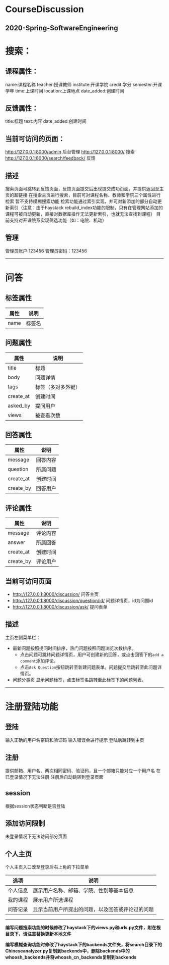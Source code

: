 CourseDiscussion
==
2020-Spring-SoftwareEngineering
--
# 搜索：

## 课程属性：
name:课程名称
teacher:授课教师
institute:开课学院
credit:学分
semester:开课学年
time:上课时间
location:上课地点
date_added:创建时间

## 反馈属性：
title:标题
text:内容
date_added:创建时间

## 当前可访问的页面：
http://127.0.0.1:8000/admin 后台管理
http://127.0.0.1:8000/ 搜索
http://127.0.0.1:8000/search/feedback/ 反馈

## 描述
搜索页面可跳转到反馈页面，反馈页面提交后出现提交成功页面，并提供返回至主页的超链接
在搜索主页进行搜索，目前可对课程名称、教师和学院三个属性进行检索   暂不支持模糊搜索功能
检索功能通过索引实现，并可对新添加的部分自动更新索引（注意：由于haystack rebuild_index功能的限制，只有在管理网站添加的课程可被自动更新，直接对数据库操作无法更新索引，也就无法查找到课程）
目前支持对开课院系实现筛选功能（如：电院、机动）

## 管理
管理员账户:123456
管理员密码：123456

---

# 问答

## 标签属性
|属性|说明|
|----|----|
|name|标签名|

## 问题属性
|属性|说明|
|----|----|
|title|标题|
|body|问题详情|
|tags|标签（多对多外键）|
|create_at|创建时间|
|asked_by|提问用户|
|views|被查看次数|

## 回答属性
|属性|说明|
|----|----|
|message|回答内容|
|question|所属问题|
|create_at|创建时间|
|create_by|回答用户|

## 评论属性
|属性|说明|
|----|----|
|message|评论内容|
|answer|所属回答|
|create_at|创建时间|
|create_by|评论用户|

## 当前可访问页面
- http://127.0.0.1:8000/discussion/ 问答主页
- http://127.0.0.1:8000/discussion/question/id/ 问题详情页，id为问题id
- http://127.0.0.1:8000/discussion/ask/ 提问表单

## 描述
主页左侧菜单栏：
- 最新问题按照提问时间排序，热门问题按照问题浏览次数排序。
  - 点击问题可跳转问题详情页，用户可创建新的回答，或点击回答下的`add a comment`添加评论。
  - 点击`Ask Question`按钮跳转至新建问题表单。问题提交后跳转至此问题详情页。
- 问题分类页
  显示问题标签，点击标签名跳转至此标签下的问题列表。

---
# 注册登陆功能
## 登陆
输入正确的用户名密码和验证码
输入错误会进行提示
登陆后跳转到主页
## 注册
提供邮箱、用户名、两次相同密码、验证码，且一个邮箱只能对应一个用户名
在已登录情况下无法注册
注册后自动跳转到登录页面
## session
根据session状态判断是否登陆 
## 添加访问限制
未登录情况下无法访问部分页面

## 个人主页
个人主页入口改至登录后右上角的下拉菜单

|选项|说明|
|----|----|
|个人信息|展示用户名称、邮箱、学院、性别等基本信息|
|我的课程|展示用户所选课程|
|问答记录|显示当前用户所提出的问题，以及回答或评论过的问题|
  
---

**编写问题搜索功能的时候修改了haystack下的views.py和urls.py文件，附在根目录下，请注意替换更新本地文件**

**编写模糊查询功能时修改了haystack下的backends文件夹，将search目录下的Chineseanalyzer.py复制到backends中，删除backends中的whoosh_backends并将whoosh_cn_backends复制到backends**
